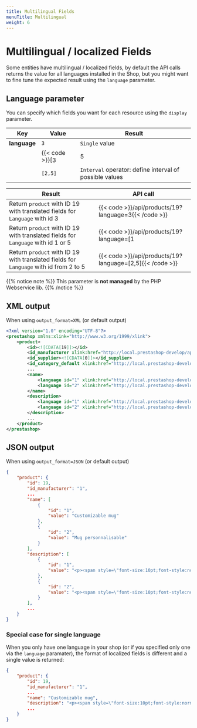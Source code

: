 ```yaml
---
title: Multilingual Fields
menuTitle: Multilingual
weight: 6
---
```


# Multilingual / localized Fields

Some entities have multilingual / localized fields, by default the API calls returns the value for all languages installed in the Shop, but you might want to fine tune the expected result using the `language` parameter.

## Language parameter

You can specify which fields you want for each resource using the `display` parameter.

| Key          | Value                              | Result                                                                    |
|--------------|------------------------------------|---------------------------------------------------------|
| **language** | `3`                                | `Single` value                                          |
|              | {{< code >}}[3|5|...]{{< /code >}} | `OR` operator: list of possible values                  |
|              | `[2,5]`                            | `Interval` operator: define interval of possible values |

| Result | API call |
|--------|----------|
| Return `product` with ID 19 with translated fields for `Language` with id 3 | {{< code >}}/api/products/19?language=3{{< /code >}} |
| Return `product` with ID 19 with translated fields for `Language` with id 1 or 5 | {{< code >}}/api/products/19?language=[1|5]{{< /code >}} |
| Return `product` with ID 19 with translated fields for `Language` with id from 2 to 5 | {{< code >}}/api/products/19?language=[2,5]{{< /code >}} |

{{% notice note %}}
This parameter is **not managed** by the PHP Webservice lib.
{{% /notice %}}


## XML output

When using `output_format=XML` (or default output)

```xml
<?xml version="1.0" encoding="UTF-8"?>
<prestashop xmlns:xlink="http://www.w3.org/1999/xlink">
    <product>
        <id><![CDATA[19]]></id>
        <id_manufacturer xlink:href="http://local.prestashop-develop/api/manufacturers/1"><![CDATA[1]]></id_manufacturer>
        <id_supplier><![CDATA[0]]></id_supplier>
        <id_category_default xlink:href="http://local.prestashop-develop/api/categories/8"><![CDATA[8]]></id_category_default>
        ...
        <name>
            <language id="1" xlink:href="http://local.prestashop-develop/api/languages/1"><![CDATA[Customizable mug]]></language>
            <language id="2" xlink:href="http://local.prestashop-develop/api/languages/2"><![CDATA[Mug personnalisable]]></language>
        </name>
        <description>
            <language id="1" xlink:href="http://local.prestashop-develop/api/languages/1"><![CDATA[<p><span style="font-size:10pt;font-style:normal;"><span style="font-size:10pt;font-style:normal;">Customize your mug with the text of your choice. A mood, a message, a quote... It's up to you! Maximum number of characters:</span><span style="font-size:10pt;font-style:normal;"> ---</span></span></p>]]></language>
            <language id="2" xlink:href="http://local.prestashop-develop/api/languages/2"><![CDATA[<p><span style="font-size:10pt;font-style:normal;">Personnalisez votre mug avec le texte de votre choix. Une humeur, un message, une citation... À vous de choisir ! Nombre maximum de caractères : --- Diamètre : 8,2cm / Hauteur : 9,5cm / Poids : 0.43kg. Passe au lave-vaisselle.</span></p>]]></language>
        </description>
        ...
    </product>
</prestashop>
```

## JSON output

When using `output_format=JSON` (or default output)

```json
{
    "product": {
        "id": 19,
        "id_manufacturer": "1",
        ...
        "name": [
            {
                "id": "1",
                "value": "Customizable mug"
            },
            {
                "id": "2",
                "value": "Mug personnalisable"
            }
        ],
        "description": [
            {
                "id": "1",
                "value": "<p><span style=\"font-size:10pt;font-style:normal;\"><span style=\"font-size:10pt;font-style:normal;\">Customize your mug with the text of your choice. A mood, a message, a quote... It's up to you! Maximum number of characters:</span><span style=\"font-size:10pt;font-style:normal;\"> ---</span></span></p>"
            },
            {
                "id": "2",
                "value": "<p><span style=\"font-size:10pt;font-style:normal;\">Personnalisez votre mug avec le texte de votre choix. Une humeur, un message, une citation... À vous de choisir ! Nombre maximum de caractères : --- Diamètre : 8,2cm / Hauteur : 9,5cm / Poids : 0.43kg. Passe au lave-vaisselle.</span></p>"
            }
        ],
        ...
    }
}
```

### Special case for single language

When you only have one  language in your shop (or if you specified only one via the `language` paramater), the format of localized fields is different and a single value is returned:

```json
{
    "product": {
        "id": 19,
        "id_manufacturer": "1",
        ...
        "name": "Customizable mug",
        "description": "<p><span style=\"font-size:10pt;font-style:normal;\"><span style=\"font-size:10pt;font-style:normal;\">Customize your mug with the text of your choice. A mood, a message, a quote... It's up to you! Maximum number of characters:</span><span style=\"font-size:10pt;font-style:normal;\"> ---</span></span></p>",
        ...
    }
}
```